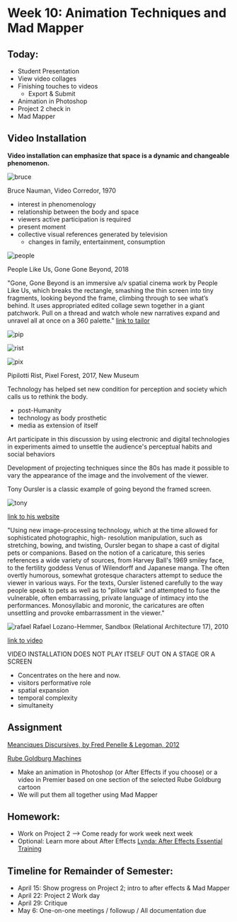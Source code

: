 # Week 10: Animation Techniques and Mad Mapper

## Today:
- Student Presentation
- View video collages
- Finishing touches to videos
  - Export & Submit
- Animation in Photoshop
- Project 2 check in
- Mad Mapper

## Video Installation

**Video installation can emphasize that space is a dynamic and changeable phenomenon.**

![bruce](https://www.phaidon.com/resource/1970corridor.jpg)

Bruce Nauman, Video Corredor, 1970

- interest in phenomenology
- relationship between the body and space
- viewers active participation is required
- present moment
- collective visual references generated by television
  - changes in family, entertainment, consumption

![people](http://peoplelikeus.org/wp-content/uploads/2017/09/2PEOPLELIKEUS-GONEGONEBEYOND.jpg)

People Like Us, Gone Gone Beyond, 2018

"Gone, Gone Beyond is an immersive a/v spatial cinema work by People Like Us, which breaks the rectangle, smashing the thin screen into tiny fragments, looking beyond the frame, climbing through to see what’s behind.  It uses appropriated edited collage sewn together in a giant patchwork. Pull on a thread and watch whole new narratives expand and unravel all at once on a 360 palette."
[link to tailor](https://vimeo.com/300272753?autoplay=1)

![pip](http://artfcity.com/wp-content/uploads/2016/12/28RISTJP4-master675-640x428.jpg)

![rist](https://static.mfah.com/app/images/eaeb845c-505b-e711-80cf-0050569125fe.636341754350419206.jpg?maxWidth=1600&maxHeight=1600&format=jpg&quality=90)

![pix](https://prismic-io.s3.amazonaws.com/masterdynamic/bb951b801a1469afade395f1c991f9649b0eec7f_blog_pipilottirist_02.jpg)

Pipilotti Rist, Pixel Forest, 2017, New Museum

Technology has helped set new condition for perception and society which calls us to rethink the body.
- post-Humanity
- technology as body prosthetic
- media as extension of itself

Art participate in this discussion by using electronic and digital technologies in experiments aimed to unsettle the audience's perceptual habits and social behaviors

Development of projecting techniques since the 80s has made it possible to vary the appearance of the image and the involvement of the viewer.

Tony Oursler is a classic example of going beyond the framed screen.

![tony](https://static1.squarespace.com/static/58121f0bd1758eacbcccef4a/58bde679be65941918a8ef64/58bde67cd2b85732538f2890/1488840318785/Cyc_2003_big.jpg?format=2500w)

[link to his website](https://www.tonyoursler.space/face-to-face)

"Using new image-processing technology, which at the time allowed for sophisticated photographic, high- resolution manipulation, such as stretching, bowing, and twisting, Oursler began to shape a cast of digital pets or companions. Based on the notion of a caricature, this series references a wide variety of sources, from Harvey Ball's 1969 smiley face, to the fertility goddess Venus of Wilendorff and Japanese manga. The often overtly humorous, somewhat grotesque characters attempt to seduce the viewer in various ways. For the texts, Oursler listened carefully to the way people speak to pets as well as to "pillow talk" and attempted to fuse the vulnerable, often embarrassing, private language of intimacy into the performances. Monosyllabic and moronic, the caricatures are often unsettling and provoke embarrassment in the viewer."

![rafael](http://www.lozano-hemmer.com/image_sets/sandbox/seoul_2018/sandbox_seoul_2018_ml_001.jpg)
Rafael Lozano-Hemmer, Sandbox (Relational Architecture 17), 2010

[link to video](http://www.lozano-hemmer.com/sandbox.php)

VIDEO INSTALLATION DOES NOT PLAY ITSELF OUT ON A STAGE OR A SCREEN
- Concentrates on the here and now.
- visitors performative role
- spatial expansion
- temporal complexity
- simultaneity

## Assignment

[Meanciques Discursives, by Fred Penelle & Legoman, 2012](https://vimeo.com/38945809)

[Rube Goldburg Machines](https://www.rubegoldberg.com/artwork/self-watering-palm-tree/?c=45)

- Make an animation in Photoshop (or After Effects if you choose) or a video in Premier based on one section of the selected Rube Goldburg cartoon
- We will put them all together using Mad Mapper


## Homework:

- Work on Project 2 --> Come ready for work week next week
- Optional: Learn more about After Effects [Lynda: After Effects Essential Training](https://www.lynda.com/After-Effects-tutorials/Precomping-elements/808683/5030084-4.html)


## Timeline for Remainder of Semester:

- April 15: Show progress on Project 2; intro to after effects & Mad Mapper
- April 22: Project 2 Work day
- April 29: Critique
- May 6: One-on-one meetings / followup / All documentation due
